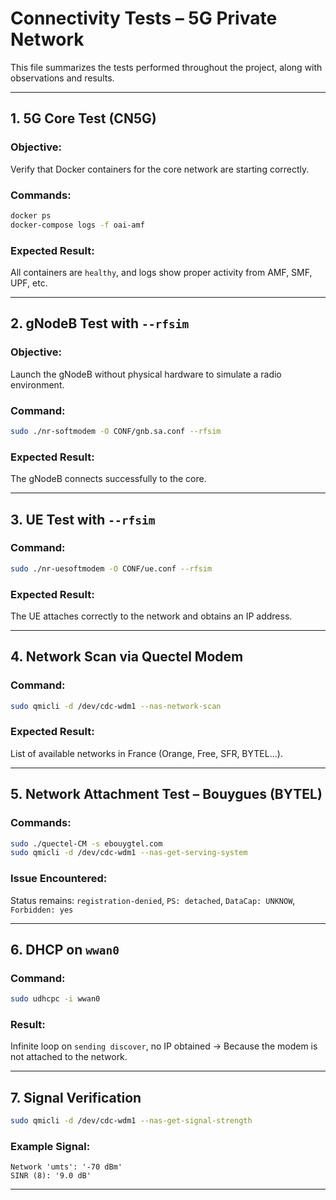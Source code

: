 # Connectivity Tests – 5G Private Network

This file summarizes the tests performed throughout the project, along with observations and results.

---

## 1. 5G Core Test (CN5G)

### Objective:

Verify that Docker containers for the core network are starting correctly.

### Commands:

```bash
docker ps
docker-compose logs -f oai-amf
```

### Expected Result:

All containers are `healthy`, and logs show proper activity from AMF, SMF, UPF, etc.

---

## 2. gNodeB Test with `--rfsim`

### Objective:

Launch the gNodeB without physical hardware to simulate a radio environment.

### Command:

```bash
sudo ./nr-softmodem -O CONF/gnb.sa.conf --rfsim
```

### Expected Result:

The gNodeB connects successfully to the core.

---

## 3. UE Test with `--rfsim`

### Command:

```bash
sudo ./nr-uesoftmodem -O CONF/ue.conf --rfsim
```

### Expected Result:

The UE attaches correctly to the network and obtains an IP address.

---

## 4. Network Scan via Quectel Modem

### Command:

```bash
sudo qmicli -d /dev/cdc-wdm1 --nas-network-scan
```

### Expected Result:

List of available networks in France (Orange, Free, SFR, BYTEL...).

---

## 5. Network Attachment Test – Bouygues (BYTEL)

### Commands:

```bash
sudo ./quectel-CM -s ebouygtel.com
sudo qmicli -d /dev/cdc-wdm1 --nas-get-serving-system
```

### Issue Encountered:

Status remains: `registration-denied`, `PS: detached`, `DataCap: UNKNOW`, `Forbidden: yes`

---

## 6. DHCP on `wwan0`

### Command:

```bash
sudo udhcpc -i wwan0
```

### Result:

Infinite loop on `sending discover`, no IP obtained → Because the modem is not attached to the network.

---

## 7. Signal Verification

```bash
sudo qmicli -d /dev/cdc-wdm1 --nas-get-signal-strength
```

### Example Signal:

```
Network 'umts': '-70 dBm'
SINR (8): '9.0 dB'
```

---
